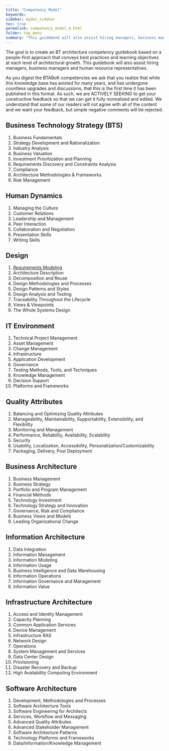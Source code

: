 ```yaml
---
title: "Competency Model"
keywords: 
sidebar: mydoc_sidebar
toc: true
permalink: competency_model_m.html
folder: top_menu
summary: "This guidebook will also assist hiring managers, business managers and human resource representatives."
---
```


The goal is to create an BT architecture competency guidebook based on a people-first approach that conveys best practices and learning objectives at each level of architectural growth. This guidebook will also assist hiring managers, business managers and human resource representatives.

As you digest the BTABoK competencies we ask that you realize that while this knowledge base has existed for many years, and has undergone countless upgrades and discussions, that this is the first time it has been published in this format. As such, we are ACTIVELY SEEKING to get your constructive feedback so that we can get it fully normalized and edited. We understand that some of our readers will not agree with all of the content and we want your feedback, but simple negative comments will be rejected.

## Business Technology Strategy (BTS)

1. Business Fundamentals
2. Strategy Development and Rationalization
3. Industry Analysis
4. Business Valuation
5. Investment Prioritization and Planning
6. Requirements Discovery and Constraints Analysis
7. Compliance
8. Architecture Methodologies & Frameworks
9. Risk Management

## Human Dynamics

1. Managing the Culture
2. Customer Relations
3. Leadership and Management
4. Peer Interaction
5. Collaboration and Negotiation
6. Presentation Skills
7. Writing Skills

## Design

1. [Requirements Modeling](../competency_model/requirements_modeling.md)
2. Architecture Description
3. Decomposition and Reuse
4. Design Methodologies and Processes
5. Design Patterns and Styles
6. Design Analysis and Testing
7. Traceability Throughout the Lifecycle
8. Views & Viewpoints
9. The Whole Systems Design

## IT Environment

1. Technical Project Management
2. Asset Management
3. Change Management
4. Infrastructure
5. Application Development
6. Governance
7. Testing Methods, Tools, and Techniques
8. Knowledge Management
9. Decision Support
10. Platforms and Frameworks

## Quality Attributes

1. Balancing and Optimizing Quality Attributes
2. Manageability, Maintainability, Supportability, Extensibility, and Flexibility
3. Monitoring and Management
4. Performance, Reliability, Availability, Scalability
5. Security
6. Usability, Localization, Accessibility, Personalization/Customizability
7. Packaging, Delivery, Post Deployment

## Business Architecture

1. Business Management
2. Business Strategy
3. Portfolio and Program Management
4. Financial Methods
5. Technology Investment
6. Technology Strategy and Innovation
7. Governance, Risk and Compliance
8. Business Views and Models
9. Leading Organizational Change

## Information Architecture

1. Data Integration
2. Information Management
3. Information Modeling
4. Information Usage
5. Business Intelligence and Data Warehousing
6. Information Operations
7. Information Governance and Management
8. Information Value

## Infrastructure Architecture

1. Access and Identity Management
2. Capacity Planning
3. Common Application Services
4. Device Management
5. Infrastructure RAS
6. Network Design
7. Operations
8. System Management and Services
9. Data Center Design
10. Provisioning
11. Disaster Recovery and Backup
12. High Availability Computing Environment

## Software Architecture

1. Development, Methodologies and Processes
2. Software Architecture Tools
3. Software Engineering for Architects
4. Services, Workflow and Messaging
5. Advanced Quality Attributes
6. Advanced Stakeholder Management
7. Software Architecture Patterns
8. Technology Platforms and Frameworks
10. Data/Information/Knowledge Management
